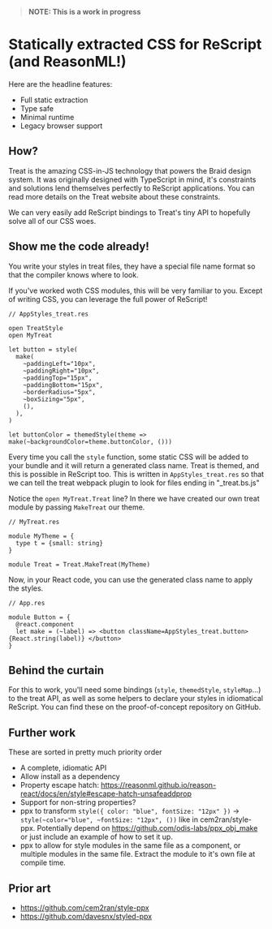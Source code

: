 > **NOTE: This is a work in progress**

# Statically extracted CSS for ReScript (and ReasonML!)

Here are the headline features:

- Full static extraction
- Type safe
- Minimal runtime
- Legacy browser support

## How?

Treat is the amazing CSS-in-JS technology that powers the Braid design system. It was originally designed with TypeScript in mind, it's constraints and solutions lend themselves perfectly to ReScript applications. You can read more details on the Treat website about these constraints.

We can very easily add ReScript bindings to Treat's tiny API to hopefully solve all of our CSS woes.

## Show me the code already!

You write your styles in treat files, they have a special file name format so that the compiler knows where to look.

If you've worked woth CSS modules, this will be very familiar to you. Except of writing CSS, you can leverage the full power of ReScript! 

```rescript
// AppStyles_treat.res

open TreatStyle
open MyTreat

let button = style(
  make(
    ~paddingLeft="10px",
    ~paddingRight="10px",
    ~paddingTop="15px",
    ~paddingBottom="15px",
    ~borderRadius="5px",
    ~boxSizing="5px",
    (),
  ),
)

let buttonColor = themedStyle(theme => make(~backgroundColor=theme.buttonColor, ()))
```

Every time you call the `style` function, some static CSS will be added to your bundle and it will return a generated class name. Treat is themed, and this is possible in ReScript too. This is written in `AppStyles_treat.res` so that we can tell the treat webpack plugin to look for files ending in "_treat.bs.js"

Notice the `open MyTreat.Treat` line? In there we have created our own treat module by passing `MakeTreat` our theme.

```rescript
// MyTreat.res

module MyTheme = {
  type t = {small: string}
}

module Treat = Treat.MakeTreat(MyTheme)
```

Now, in your React code, you can use the generated class name to apply the styles.

```rescript
// App.res

module Button = {
  @react.component
  let make = (~label) => <button className=AppStyles_treat.button> {React.string(label)} </button>
}
```

## Behind the curtain

For this to work, you'll need some bindings (`style`, `themedStyle`, `styleMap`...) to the treat API, as well as some helpers to declare your styles in idiomatical ReScript. You can find these on the proof-of-concept repository on GitHub.

## Further work

These are sorted in pretty much priority order 

- A complete, idiomatic API
- Allow install as a dependency
- Property escape hatch: https://reasonml.github.io/reason-react/docs/en/style#escape-hatch-unsafeaddprop
- Support for non-string properties?
- ppx to transform `style({ color: "blue", fontSize: "12px" })` -> `style(~color="blue", ~fontSize: "12px", ())` like in cem2ran/style-ppx. Potentially depend on https://github.com/odis-labs/ppx_obj_make or just include an example of how to set it up.
- ppx to allow for style modules in the same file as a component, or multiple modules in the same file. Extract the module to it's own file at compile time.

## Prior art

- https://github.com/cem2ran/style-ppx
- https://github.com/davesnx/styled-ppx
